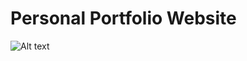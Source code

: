 # Personal Portfolio Website

![Alt text](https://i.imgur.com/iI78q61.png "Personal portfolio image")
